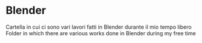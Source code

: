# Blender
Cartella in cui ci sono vari lavori fatti in Blender durante il mio tempo libero
Folder in which there are various works done in Blender during my free time

